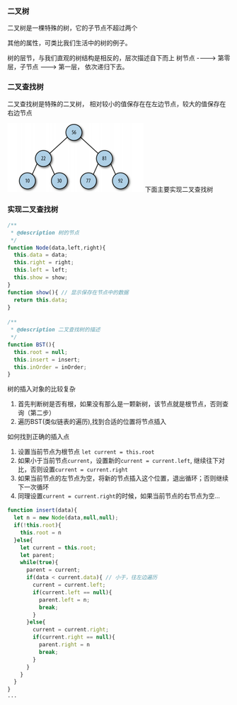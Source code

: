 ### 二叉树
二叉树是一棵特殊的树，它的子节点不超过两个

其他的属性，可类比我们生活中的树的例子。

树的层节，与我们直观的树结构是相反的，层次描述自下而上
树节点 ----> 第零层，子节点 ---> 第一层， 依次递归下去。

### 二叉查找树
二叉查找树是特殊的二叉树， 相对较小的值保存在在左边节点，较大的值保存在右边节点

![二叉树](images/tree.png)
下面主要实现二叉查找树

### 实现二叉查找树

```javascript
/**
 * @description 树的节点
 */
function Node(data,left,right){
  this.data = data;
  this.right = right;
  this.left = left;
  this.show = show;
}
function show(){ // 显示保存在节点中的数据
  return this.data;
}

/**
 * @description 二叉查找树的描述
 */
function BST(){
  this.root = null;
  this.insert = insert;
  this.inOrder = inOrder;
}
```
树的插入对象的比较复杂
1. 首先判断树是否有根，如果没有那么是一颗新树，该节点就是根节点，否则查询（第二步）
2. 遍历BST(类似链表的遍历),找到合适的位置将节点插入

如何找到正确的插入点
1. 设置当前节点为根节点 `let current = this.root`
2. 如果小于当前节点`current`，设置新的`current = current.left`, 继续往下对比，否则设置`current = current.right`
3. 如果当前节点的左节点为空，将新的节点插入这个位置，退出循环；否则继续下一次循环
4. 同理设置`current = current.right`的时候，如果当前节点的右节点为空...

```javascript
function insert(data){
  let n = new Node(data,null,null);
  if(!this.root){
    this.root = n
  }else{
    let current = this.root;
    let parent;
    while(true){
      parent = current;
      if(data < current.data){ // 小于，往左边遍历
        current = current.left;
        if(current.left == null){
          parent.left = n;
          break;
        }
      }else{
        current = current.right;
        if(current.right == null){
          parent.right = n
          break;
        }
      }
    }
  }
}
···